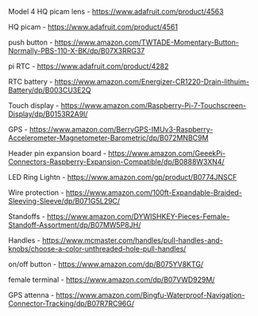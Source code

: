 Model 4 
HQ picam lens - https://www.adafruit.com/product/4563

HQ picam - https://www.adafruit.com/product/4561

push button - https://www.amazon.com/TWTADE-Momentary-Button-Normally-PBS-110-X-BK/dp/B07X3RRG37

pi RTC - https://www.adafruit.com/product/4282

RTC battery - https://www.amazon.com/Energizer-CR1220-Drain-lithuim-Battery/dp/B003CU3E2Q

Touch display - https://www.amazon.com/Raspberry-Pi-7-Touchscreen-Display/dp/B0153R2A9I/

GPS - https://www.amazon.com/BerryGPS-IMUv3-Raspberry-Accelerometer-Magnetometer-Barometric/dp/B072MNBC9M

Header pin expansion board - https://www.amazon.com/GeeekPi-Connectors-Raspberry-Expansion-Compatible/dp/B0888W3XN4/

LED Ring Lightn - https://www.amazon.com/gp/product/B0774JNSCF

Wire protection - https://www.amazon.com/100ft-Expandable-Braided-Sleeving-Sleeve/dp/B071G5L29C/

Standoffs - https://www.amazon.com/DYWISHKEY-Pieces-Female-Standoff-Assortment/dp/B07MW5P8JH/

Handles - https://www.mcmaster.com/handles/pull-handles-and-knobs/choose-a-color-unthreaded-hole-pull-handles/

on/off button - https://www.amazon.com/dp/B075YV8KTG/

female terminal - https://www.amazon.com/dp/B07VWD929M/

GPS attenna - https://www.amazon.com/Bingfu-Waterproof-Navigation-Connector-Tracking/dp/B07R7RC96G/
